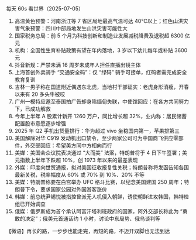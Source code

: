 每天 60s 看世界（2025-07-05）

1. 高温黄色预警：河南浙江等 7 省区局地最高气温可达 40℃以上；红色山洪灾害气象预警：四川中部局地发生山洪灾害可能性大
2. 国家税务总局：前 5 个月为科技创新和制造业发展减税降费及退税超 6300 亿元
3. 机构：全国性生育补贴政策有望在年内落地，3 岁以下幼儿每年或补贴 3600 元
4. 抖音新规：严禁未满 16 周岁未成年人担任直播出镜主体
5. 上海首创外卖骑手 “交通安全码”：仅 “绿码” 骑手可接单，红码者需完成安全教育复训
6. 吉林一男子称在国道附近偶遇东北虎，当地村干部证实：老虎身形消瘦，开春以来有 20 多头牛被咬
7. 广州一模特应邀至泰国拍广告却身陷缅甸失联，中使馆回应：在各方共同努力下，已成功解救
8. 今年上半年 A 股累计新开 1260 万户，同比增长超 32%，业内称：居民储蓄配置股市意愿逐步增强
9. 2025 年 Q2 手机出货量排行：华为超过 vivo 坐稳国内第一，苹果排第三
10. 美国解除对华 C919 发动机出口禁令，至少两家公司可为中国商飞供应零部件，外交部回应：希望美方同中方相向而行
11. 美媒：美国会众议院表决通过 “大而美” 法案，特朗普将于 4 日下午签署；美元指数上半年下跌超 10%，创 1973 年以来的最差表现
12. 外媒：印度向世贸通报，拟对美国征收报复性关税；特朗普称将发函告知各国最新关税，税率幅度从 60% 或 70% 到 10%、20% 不等
13. 美媒：特朗普称要在白宫举办 UFC 格斗比赛，以纪念美国建国 250 周年；特朗普下令，要求国家公园对外国游客涨价
14. 韩媒：前总统尹锡悦被指控曾派无人机侵入朝鲜，诱使朝鲜进攻韩国，韩特检组已开始调查
15. 俄媒：俄罗斯成为首个承认阿富汗塔利班政府的国家，阿外交部长称此为 “勇敢的决定”；俄美元首通话约 1 小时，讨论中东局势、俄乌谈判等

【微语】再长的路，一步步也能走完，再短的路，不迈开双脚也无法到达